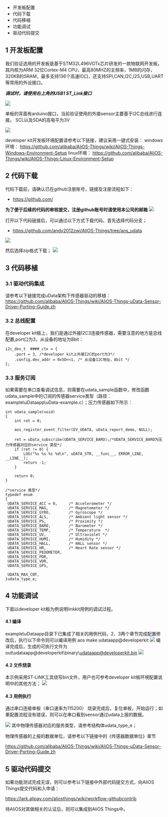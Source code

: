 - 开发板配置
- 代码下载
- 代码移植
- 功能调试
- 驱动代码提交

## 1 开发板配置
我们验证选用的开发板是基于STM32L496VGTx芯片研发的一款物联网开发板。其内核为ARM 32位Cortex-M4 CPU，最高80MHZ的主频率，1MB的闪存，320KB的SRAM，最多支持136个高速IO口，还支持SPI,CAN,I2C,I2S,USB,UART等常用的外设接口。

***调试时，请使用右上角的USB1 ST_Link接口***

![](https://i.imgur.com/ColtF57.png)

单板的背面有arduino接口，当前验证使用的外接sensor主要基于I2C总线进行连接。
SCL以及SDA的高电平为3V

![](https://i.imgur.com/nfThGYH.png)

developer kit开发板环境配置请参考以下链接，建议采用一键式安装：
windows环境：
https://github.com/alibaba/AliOS-Things/wiki/AliOS-Things-Windows-Environment-Setup
linux环境：
https://github.com/alibaba/AliOS-Things/wiki/AliOS-Things-Linux-Environment-Setup

## 2 代码下载
代码下载前，请确认已在github注册账号，链接及注册流程如下：
- https://github.com/

**为了便于后续的代码的审核提交，注册github账号时请使用本公司的邮箱**
![](https://i.imgur.com/q0JhzHJ.png)

打开以下代码链接后，可以通过以下方式下载代码。首先选择代码分支；
- https://github.com/andy2012zwj/AliOS-Things/tree/aos_udata

![](https://i.imgur.com/7LjS6d4.png)

然后选择zip格式下载；
![](https://i.imgur.com/AoAtQN8.png)

## 3 代码移植
### 3.1 驱动代码集成
请参考以下链接完成uData架构下传感器驱动的移植：https://github.com/alibaba/AliOS-Things/wiki/AliOS-Things-uData-Sensor-Driver-Porting-Guide.zh
### 3.2 总线配置
在developer kit板上，我们是通过外接I2C3连接传感器，需要注意的地方是总线配置,port口为3，从设备的地址为8bit：
```
i2c_dev_t  ####_ctx = {
    .port = 3, /*developer kit上外接I2C的port为3*/
    .config.dev_addr = 0x5D<<1, /* 从设备I2C地址，8bit */
};

```
### 3.3 服务订阅
如果需要在串口查看调试信息，则需要在udata_sample函数中，修改函数udata_sample中的订阅的传感器service类型（路径：example\uDataapp\uData-example.c）；压力传感器如下所示：
```
int udata_sample(void)
{
    int ret = 0;

    aos_register_event_filter(EV_UDATA, uData_report_demo, NULL);

    ret = uData_subscribe(UDATA_SERVICE_BARO);/*UDATA_SERVICE_BARO为压力传感器对应的service 类型*/
    if (ret != 0) {
        LOG("%s %s %s %d\n", uDATA_STR, __func__, ERROR_LINE, __LINE__);
        return -1;
    }

    return 0;
}

```

```
/*service 类型*/
typedef enum 
{
 UDATA_SERVICE_ACC = 0,     /* Accelerometer */ 
 UDATA_SERVICE_MAG,         /* Magnetometer */
 UDATA_SERVICE_GYRO,        /* Gyroscope */
 UDATA_SERVICE_ALS,         /* Ambient light sensor */
 UDATA_SERVICE_PS,          /* Proximity */
 UDATA_SERVICE_BARO,        /* Barometer */
 UDATA_SERVICE_TEMP,        /* Temperature  */
 UDATA_SERVICE_UV,          /* Ultraviolet */
 UDATA_SERVICE_HUMI,        /* Humidity */
 UDATA_SERVICE_HALL,        /* HALL sensor */
 UDATA_SERVICE_HR,          /* Heart Rate sensor */
 UDATA_SERVICE_PEDOMETER,   
 UDATA_SERVICE_PDR,     
 UDATA_SERVICE_VDR,
 UDATA_SERVICE_GPS,
 
 UDATA_MAX_CNT, 
}udata_type_e;
```

## 4 功能调试
下面以developer kit板为例说明linkkit用例的调试过程。
#### 4.1 编译
example\uDataapp目录下已集成了相关的用例代码，2、3两个章节完成配置修改后，执行以下命令则可以编译用例
aos make udataapp@developerkit
![](https://i.imgur.com/6CwKRXU.png)
编译完成后，生成的可执行文件为out\udataapp@developerkit\binary\udataapp@developerkit.bin
![](https://i.imgur.com/1k2DCSk.png)
#### 4.2 文件烧录
本示例采用ST-LINK工具烧写bin文件，用户也可参考developer kit板环境配置说明中的其他方法；
![](https://i.imgur.com/gB0snoy.png)
#### 4.3 用例执行
通过串口连接单板（串口速率为115200）
烧录完成后，复位单板，开始运行；如果配置流程没有错误，则可以在串口看到sensor通过udata上报的数据。

![](https://i.imgur.com/sXXs2SJ.png)
其中物理传感器对应的服务类型，请参考结构体udata_type_e；

物理传感器的上报的数据单位，请参考以下链接中的《传感器数据单位》章节

https://github.com/alibaba/AliOS-Things/wiki/AliOS-Things-uData-Sensor-Driver-Porting-Guide.zh

## 5 驱动代码提交
如果功能测试完成无误，则可以参考以下链接中外部代码提交方式，向AliOS Things提交代码和入申请：

https://lark.alipay.com/aliosthings/wiki/workflow-githubcontrib

待AliOS对其做相关的认证后，则可以集成到AliOS Things中。
